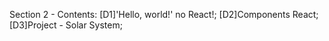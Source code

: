 Section 2 - Contents: 
[D1]'Hello, world!' no React!; 
[D2]Components React; 
[D3]Project - Solar System; 
